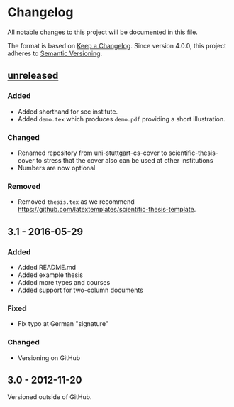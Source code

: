 # Changelog
All notable changes to this project will be documented in this file.

The format is based on [Keep a Changelog](http://keepachangelog.com/).
Since version 4.0.0, this project adheres to [Semantic Versioning](http://semver.org/).

## [unreleased]

### Added

- Added shorthand for sec institute.
- Added `demo.tex` which produces `demo.pdf` providing a short illustration.

### Changed

- Renamed repository from uni-stuttgart-cs-cover to scientific-thesis-cover to stress that the cover also can be used at other institutions
- Numbers are now optional

### Removed

- Removed `thesis.tex` as we recommend <https://github.com/latextemplates/scientific-thesis-template>.


## 3.1 - 2016-05-29

### Added

- Added README.md
- Added example thesis
- Added more types and courses
- Added support for two-column documents

### Fixed

- Fix typo at German "signature"

### Changed

- Versioning on GitHub

## 3.0 - 2012-11-20

Versioned outside of GitHub.

[unreleased]: https://github.com/latextemplates/scientific-thesis-cover/compare/3.1...HEAD
[4.0.0]: https://github.com/latextemplates/scientific-thesis-cover/compare/3.1...4.0.0
